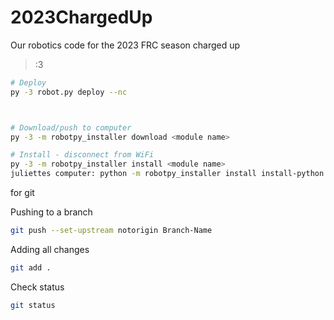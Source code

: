 # 2023ChargedUp
Our robotics code for the 2023 FRC season charged up

>:3
```bash
# Deploy
py -3 robot.py deploy --nc



# Download/push to computer
py -3 -m robotpy_installer download <module name>

# Install - disconnect from WiFi
py -3 -m robotpy_installer install <module name>
juliettes computer: python -m robotpy_installer install install-python
```



for git

Pushing to a branch
```bash
git push --set-upstream notorigin Branch-Name
```

Adding all changes
```bash
git add .
```

Check status
```bash
git status
```
